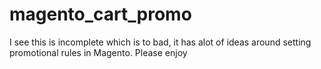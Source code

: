 # magento_cart_promo

I see this is incomplete which is to bad, it has alot of ideas around setting promotional rules in Magento. Please enjoy 
